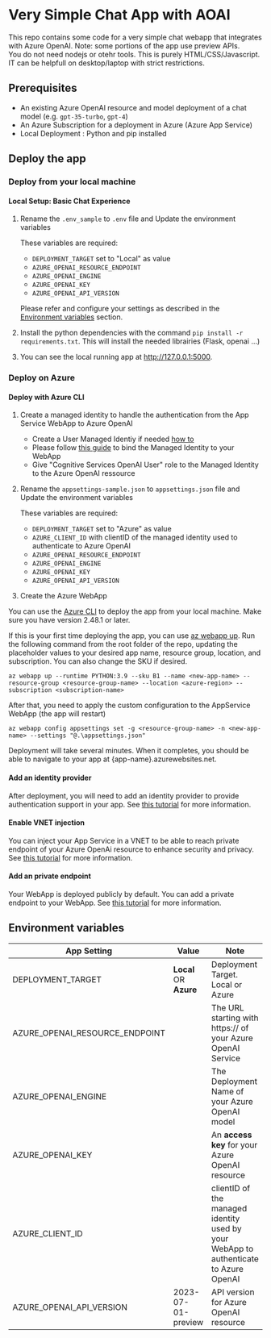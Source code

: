 # Very Simple Chat App with AOAI

This repo contains some code for a very simple chat webapp that integrates with Azure OpenAI. Note: some portions of the app use preview APIs.  
You do not need nodejs or otehr tools. This is purely HTML/CSS/Javascript. IT can be helpfull on desktop/laptop with strict restrictions.

## Prerequisites
- An existing Azure OpenAI resource and model deployment of a chat model (e.g. `gpt-35-turbo`, `gpt-4`)
- An Azure Subscription for a deployment in Azure (Azure App Service)
- Local Deployment : Python and pip installed

## Deploy the app

### Deploy from your local machine

#### Local Setup: Basic Chat Experience
1. Rename the `.env_sample` to `.env` file and Update the environment variables
    
    These variables are required:
    - `DEPLOYMENT_TARGET` set to "Local" as value
    - `AZURE_OPENAI_RESOURCE_ENDPOINT`
    - `AZURE_OPENAI_ENGINE`
    - `AZURE_OPENAI_KEY`
    - `AZURE_OPENAI_API_VERSION`

    Please refer and configure your settings as described in the [Environment variables](#environment-variables) section.

2. Install the python dependencies with the command `pip install -r requirements.txt`. This will install the needed librairies (Flask, openai ...)

3. You can see the local running app at http://127.0.0.1:5000.

### Deploy on Azure

#### Deploy with Azure CLI

1. Create a managed identity to handle the authentication from the App Service WebApp to Azure OpenAI
    - Create a User Managed Identiy if needed [how to](https://learn.microsoft.com/en-us/entra/identity/managed-identities-azure-resources/how-manage-user-assigned-managed-identities?pivots=identity-mi-methods-azp)
    - Please follow [this guide](https://learn.microsoft.com/en-us/azure/app-service/overview-managed-identity?tabs=portal%2Chttp#add-a-user-assigned-identity) to bind the Managed Identity to your WebApp 
    - Give "Cognitive Services OpenAI User" role to the Managed Identity to the Azure OpenAI ressource 

2. Rename the `appsettings-sample.json` to `appsettings.json` file and Update the environment variables
    
    These variables are required:
    - `DEPLOYMENT_TARGET` set to "Azure" as value
    - `AZURE_CLIENT_ID` with clientID of the managed identity used to authenticate to Azure OpenAI
    - `AZURE_OPENAI_RESOURCE_ENDPOINT`
    - `AZURE_OPENAI_ENGINE`
    - `AZURE_OPENAI_KEY`
    - `AZURE_OPENAI_API_VERSION`

3. Create the Azure WebApp

You can use the [Azure CLI](https://learn.microsoft.com/en-us/cli/azure/install-azure-cli) to deploy the app from your local machine. Make sure you have version 2.48.1 or later.

If this is your first time deploying the app, you can use [az webapp up](https://learn.microsoft.com/en-us/cli/azure/webapp?view=azure-cli-latest#az-webapp-up). Run the following command from the root folder of the repo, updating the placeholder values to your desired app name, resource group, location, and subscription. You can also change the SKU if desired.

`az webapp up --runtime PYTHON:3.9 --sku B1 --name <new-app-name> --resource-group <resource-group-name> --location <azure-region> --subscription <subscription-name>`

After that, you need to apply the custom configuration to the AppService WebApp (the app will restart)

`az webapp config appsettings set -g <resource-group-name> -n <new-app-name> --settings "@.\appsettings.json"`

Deployment will take several minutes. When it completes, you should be able to navigate to your app at {app-name}.azurewebsites.net.

#### Add an identity provider

After deployment, you will need to add an identity provider to provide authentication support in your app. See [this tutorial](https://learn.microsoft.com/en-us/azure/app-service/scenario-secure-app-authentication-app-service) for more information.

#### Enable VNET injection

You can inject your App Service in a VNET to be able to reach private endpoint of your Azure OpenAi resource to enhance security and privacy.
See [this tutorial](https://learn.microsoft.com/en-us/azure/app-service/configure-vnet-integration-enable) for more information.

#### Add an private endpoint

Your WebApp is deployed publicly by default. You can add a private endpoint to your WebApp. See [this tutorial](https://learn.microsoft.com/en-us/azure/app-service/overview-private-endpoint) for more information.

## Environment variables

| App Setting | Value | Note |
| --- | --- | ------------- |
|DEPLOYMENT_TARGET|**Local** OR **Azure**|Deployment Target. Local or Azure|
|AZURE_OPENAI_RESOURCE_ENDPOINT||The URL starting with https:// of your Azure OpenAI Service| 
|AZURE_OPENAI_ENGINE||The Deployment Name of your Azure OpenAI model|
|AZURE_OPENAI_KEY||An **access key** for your Azure OpenAI resource|
|AZURE_CLIENT_ID||clientID of the managed identity used by your WebApp to authenticate to Azure OpenAI|
|AZURE_OPENAI_API_VERSION|2023-07-01-preview|API version for Azure OpenAI resource|
